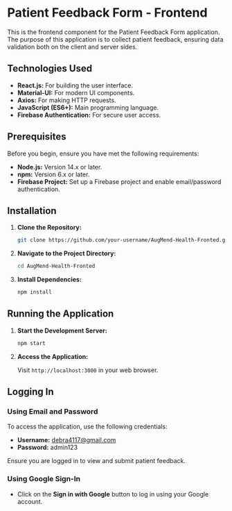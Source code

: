 # Patient Feedback Form - Frontend

This is the frontend component for the Patient Feedback Form application. The purpose of this application is to collect patient feedback, ensuring data validation both on the client and server sides.

## Technologies Used

- **React.js:** For building the user interface.
- **Material-UI:** For modern UI components.
- **Axios:** For making HTTP requests.
- **JavaScript (ES6+):** Main programming language.
- **Firebase Authentication:** For secure user access.

## Prerequisites

Before you begin, ensure you have met the following requirements:

- **Node.js:** Version 14.x or later.
- **npm:** Version 6.x or later.
- **Firebase Project:** Set up a Firebase project and enable email/password authentication.

## Installation

1. **Clone the Repository:**

   ```bash
   git clone https://github.com/your-username/AugMend-Health-Fronted.git
   ```

2. **Navigate to the Project Directory:**

   ```bash
   cd AugMend-Health-Fronted
   ```

3. **Install Dependencies:**

   ```bash
   npm install
   ```

## Running the Application

1. **Start the Development Server:**

   ```bash
   npm start
   ```

2. **Access the Application:**

   Visit `http://localhost:3000` in your web browser.
## Logging In
### Using Email and Password

To access the application, use the following credentials:

- **Username:** debra4117@gmail.com
- **Password:** admin123

Ensure you are logged in to view and submit patient feedback. 

### Using Google Sign-In

- Click on the **Sign in with Google** button to log in using your Google account.
